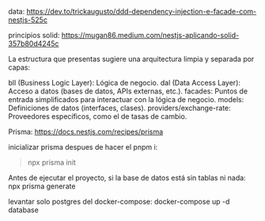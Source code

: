 data:
https://dev.to/trickaugusto/ddd-dependency-injection-e-facade-com-nestjs-525c

principios solid:
https://mugan86.medium.com/nestjs-aplicando-solid-357b80d4245c

La estructura que presentas sugiere una arquitectura limpia y separada por capas:

bll (Business Logic Layer): Lógica de negocio.
dal (Data Access Layer): Acceso a datos (bases de datos, APIs externas, etc.).
facades: Puntos de entrada simplificados para interactuar con la lógica de negocio.
models: Definiciones de datos (interfaces, clases).
providers/exchange-rate: Proveedores específicos, como el de tasas de cambio.

Prisma:
https://docs.nestjs.com/recipes/prisma

inicializar prisma despues de hacer el pnpm i:

> npx prisma init

Antes de ejecutar el proyecto, si la base de datos está sin tablas ni nada:
npx prisma generate

levantar solo postgres del docker-compose:
docker-compose up -d database

